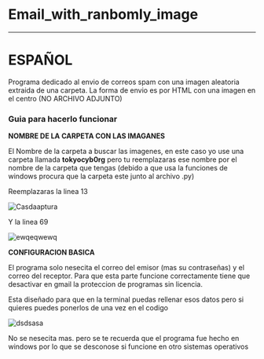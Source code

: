 # Email_with_ranbomly_image


---------------------------------------------------------------------------------------------------
# ESPAÑOL

Programa dedicado al envio de correos spam con una imagen aleatoria extraida de una carpeta.
La forma de envio es por HTML con una imagen en el centro (NO ARCHIVO ADJUNTO)

### Guia para hacerlo funcionar
**NOMBRE DE LA CARPETA CON LAS IMAGANES**

El Nombre de la carpeta a buscar las imagenes, en este caso yo use una carpeta llamada **tokyocyb0rg** pero tu reemplazaras ese nombre por el nombre de la carpeta que tengas (debido a que usa la funciones de windows procura que la carpeta este junto al archivo .py)

Reemplazaras la linea 13

![Casdaaptura](https://user-images.githubusercontent.com/63613875/135915300-771bed55-ce19-444d-a035-1972e68d81cf.PNG)

Y la linea 69

![ewqeqwewq](https://user-images.githubusercontent.com/63613875/135915321-8aa7df18-e5ab-455c-8809-067baa420db0.PNG)

**CONFIGURACION BASICA**

El programa solo nesecita el correo del emisor (mas su contraseñas) y el correo del receptor. Para que esta parte funcione correctamente tiene que desactivar en gmail la proteccion de programas sin licencia.

Esta diseñado para que en la terminal puedas rellenar esos datos pero si quieres puedes ponerlos de una vez en el codigo

![dsdsasa](https://user-images.githubusercontent.com/63613875/135919414-401eca4c-3c0a-45f2-81da-57adb51fa8e5.PNG)

No se nesecita mas. pero se te recuerda que el programa fue hecho en windows por lo que se desconose si funcione en otro sistemas operativos

